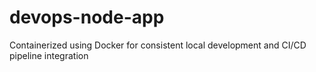 # devops-node-app
Containerized using Docker for consistent local development and CI/CD pipeline integration
